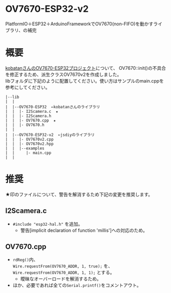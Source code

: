 # OV7670-ESP32-v2
PlatformIO＋ESP32＋ArduinoFrameworkでOV7670(non-FIFO)を動かすライブラリ、の補完
# 概要
[kobatanさんのOV7670-ESP32プロジェクト](https://github.com/kobatan/OV7670-ESP32)について、
OV7670::init()の不具合を修正するため、派生クラスOV7670v2を作成しました。  
libフォルダに下記のように配置してください。使い方はサンプルのmain.cppを参考にしてください。
```
|--lib
|  |
|  |--OV7670-ESP32  ←kobatanさんのライブラリ
|  |  |- I2Scamera.c  ★
|  |  |- I2Scamera.h
|  |  |- OV7670.cpp  ★
|  |  |- OV7670.h
|  |
|  |--OV7670-ESP32-v2  ←jsdiyのライブラリ
|  |  |- OV7670v2.cpp
|  |  |- OV7670v2.hpp
|  |  |--examples
|  |     |- main.cpp
|  |
```
# 推奨
★印のファイルについて、警告を解消するため下記の変更を推奨します。
## I2Scamera.c
- `#include "esp32-hal.h"` を追加。
  - 警告[implicit declaration of function 'millis']への対応のため。
## OV7670.cpp
- `rdReg()`内、  
	`Wire.requestFrom(OV7670_ADDR, 1, true);` を、  
	`Wire.requestFrom(OV7670_ADDR, 1, 1);` とする。
  - 曖昧なオーバーロードを解消するため。
- ほか、必要であれば全ての`Serial.printf()`をコメントアウト。
